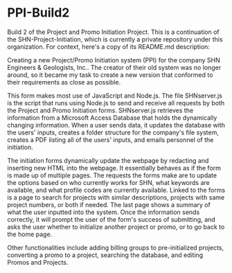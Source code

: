 # PPI-Build2
Build 2 of the Project and Promo Initiation Project. This is a continuation of the SHN-Project-Initiation, which is currently a private repository under this organization. For context, here's a copy of its README.md description:

Creating a new Project/Promo Initiation system (PPI) for the company SHN Engineers & Geologists, Inc.. The creator of their old system was no longer around, so it became my task to create a new version that conformed to their requirements as close as possible.

This form makes most use of JavaScript and Node.js. The file SHNserver.js is the script that runs using Node.js to send and receive all requests by both the Project and Promo Initiation forms. SHNserver.js retrieves the information from a Microsoft Access Database that holds the dynamically changing information. When a user sends data, it updates the database with the users' inputs, creates a folder structure for the company's file system, creates a PDF listing all of the users' inputs, and emails personnel of the initiation.

The initiation forms dynamically update the webpage by redacting and inserting new HTML into the webpage. It essentially behaves as if the form is made up of multiple pages. The requests the forms make are to update the options based on who currently works for SHN, what keywords are available, and what profile codes are currently available. Linked to the forms is a page to search for projects with similar descriptions, projects with same project numbers, or both if needed. The last page shows a summary of what the user inputted into the system. Once the information sends correctly, it will prompt the user of the form's success of submitting, and asks the user whether to initialize another project or promo, or to go back to the home page.

Other functionalities include adding billing groups to pre-initialized projects, converting a promo to a project, searching the database, and editing Promos and Projects.
